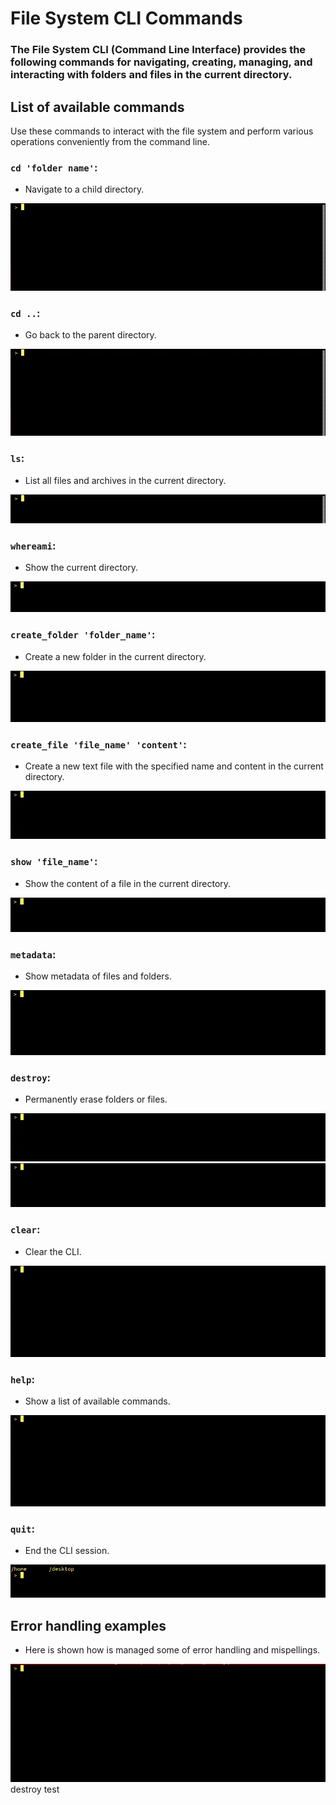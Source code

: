 # File System CLI Commands

### The File System CLI (Command Line Interface) provides the following commands for navigating, creating, managing, and interacting with folders and files in the current directory.

## List of available commands

Use these commands to interact with the file system and perform various operations conveniently from the command line.

### `cd 'folder name'`:

- Navigate to a child directory.

![Folder navigation](./public/readme/video%20examples/commands/cd_navigation.gif)

### `cd ..`:

- Go back to the parent directory.

![Folder_navigation](./public/readme/video%20examples/commands/cd_back_navigation.gif)

### `ls`:

- List all files and archives in the current directory.

![Show files](./public/readme/video%20examples/commands/ls.gif)

### `whereami`:

- Show the current directory.

![Show current directory](./public/readme/video%20examples/commands/whereami.gif)

### `create_folder 'folder_name'`:

- Create a new folder in the current directory.

![Folder creation](./public/readme/video%20examples/commands/create_folder.gif)

### `create_file 'file_name' 'content'`:

- Create a new text file with the specified name and content in the current directory.

![File creation](./public/readme/video%20examples/commands/file_creation.gif)

### `show 'file_name'`:

- Show the content of a file in the current directory.

![File content](./public/readme/video%20examples/commands/show_test_file.gif)

### `metadata`:

- Show metadata of files and folders.

![File metadata](./public/readme/video%20examples/commands/metadata_test_file.gif)

### `destroy`:

- Permanently erase folders or files.

![File delete](./public/readme/video%20examples/commands/destroy_file.gif)
![Folder delete](./public/readme/video%20examples/commands/destroy_folder.gif)

### `clear`:

- Clear the CLI.

![Clear the CLI](./public/readme/video%20examples/commands/clear.gif)

### `help`:

- Show a list of available commands.

![List of commands](./public/readme/video%20examples/commands/help.gif)

### `quit`:

- End the CLI session.

![Quit CLI](./public/readme/video%20examples/commands/quit.gif)

## Error handling examples

- Here is shown how is managed some of error handling and mispellings.

![Error handling](./public/readme/video%20examples/error_handling/error_handling.gif)
destroy test
